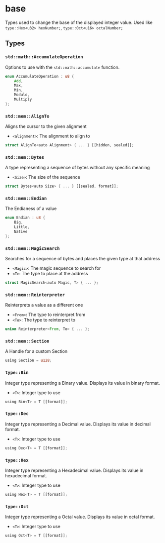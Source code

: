 # base
Types used to change the base of the displayed integer value.
Used like `type::Hex<u32> hexNumber;`, `type::Oct<u16> octalNumber;`


## Types

### `std::math::AccumulateOperation`

Options to use with the `std::math::accumulate` function.

```rust
enum AccumulateOperation : u8 {
    Add,
    Max,
    Min,
    Modulo,
    Multiply
};
```
### `std::mem::AlignTo`

Aligns the cursor to the given alignment
- `<alignment>`: The alignment to align to

```rust
struct AlignTo<auto Alignment> { ... } [[hidden, sealed]];
```
### `std::mem::Bytes`

A type representing a sequence of bytes without any specific meaning
- `<Size>`: The size of the sequence

```rust
struct Bytes<auto Size> { ... } [[sealed, format]];
```
### `std::mem::Endian`

The Endianess of a value

```rust
enum Endian : u8 {
    Big,
    Little,
    Native
};
```
### `std::mem::MagicSearch`

Searches for a sequence of bytes and places the given type at that address
- `<Magic>`: The magic sequence to search for
- `<T>`: The type to place at the address

```rust
struct MagicSearch<auto Magic, T> { ... };
```
### `std::mem::Reinterpreter`

Reinterprets a value as a different one
- `<From>`: The type to reinterpret from
- `<To>`: The type to reinterpret to

```rust
union Reinterpreter<From, To> { ... };
```
### `std::mem::Section`

A Handle for a custom Section

```rust
using Section = u128;
```
### `type::Bin`

Integer type representing a Binary value. Displays its value in binary format.
- `<T>`: Integer type to use

```rust
using Bin<T> = T [[format]];
```
### `type::Dec`

Integer type representing a Decimal value. Displays its value in decimal format.
- `<T>`: Integer type to use

```rust
using Dec<T> = T [[format]];
```
### `type::Hex`

Integer type representing a Hexadecimal value. Displays its value in hexadecimal format.
- `<T>`: Integer type to use

```rust
using Hex<T> = T [[format]];
```
### `type::Oct`

Integer type representing a Octal value. Displays its value in octal format.
- `<T>`: Integer type to use

```rust
using Oct<T> = T [[format]];
```
